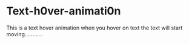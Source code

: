 # Text-h0ver-animati0n
This is a text hover animation when you hover on text the text will start moving............
